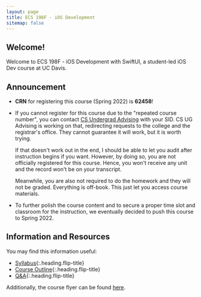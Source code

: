 ```yaml
---
layout: page
title: ECS 198F - iOS Development
sitemap: false
---
```


## Welcome!

Welcome to ECS 198F - iOS Development with SwiftUI, a student-led iOS Dev course at UC Davis.

## Announcement

- **CRN** for registering this course (Spring 2022) is **62458**!

- If you cannot register for this course due to the "repeated course number", you can contact [CS Undergrad Advising](mailto:csugadvising@ucdavis.edu) with your SID. CS UG Advising is working on that, redirecting requests to the college and the registrar's office. They cannot guarantee it will work, but it is worth trying.

  If that doesn't work out in the end, I should be able to let you audit after instruction begins if you want. However, by doing so, you are not officially registered for this course. Hence, you won't receive any unit and the record won't be on your transcript.

  Meanwhile, you are also not required to do the homework and they will not be graded. Everything is off-book. This just let you access course materials.

- To further polish the course content and to secure a proper time slot and classroom for the instruction, we eventually decided to push this course to Spring 2022.



## Information and Resources

You may find this information useful:

- [Syllabus]{:.heading.flip-title}
- [Course Outline]{:.heading.flip-title}
- [Q&A]{:.heading.flip-title}


Additionally, the course flyer can be found [here](/assets/static/ecs198f003-ios-flyer-spring-2022.pdf).



[Syllabus]: syllabus
[Course Outline]: outline
[Q&A]: qna
